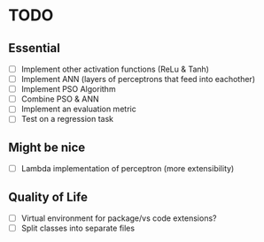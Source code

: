 # TODO

## Essential

- [ ] Implement other activation functions (ReLu & Tanh)
- [ ] Implement ANN (layers of perceptrons that feed into eachother)
- [ ] Implement PSO Algorithm
- [ ] Combine PSO & ANN
- [ ] Implement an evaluation metric
- [ ] Test on a regression task

## Might be nice

- [ ] Lambda implementation of perceptron (more extensibility)

## Quality of Life

- [ ] Virtual environment for package/vs code extensions?
- [ ] Split classes into separate files
